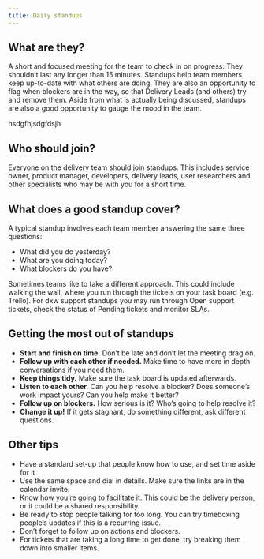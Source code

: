 ```yaml
---
title: Daily standups
---
```

## What are they?

A short and focused meeting for the team to check in on progress. They shouldn’t
last any longer than 15 minutes. Standups help team members keep up-to-date with
what others are doing. They are also an opportunity to flag when blockers are in
the way, so that Delivery Leads (and others) try and remove them. Aside from
what is actually being discussed, standups are also a good opportunity to gauge
the mood in the team.

hsdgfhjsdgfdsjh

## Who should join?

Everyone on the delivery team should join standups. This includes service owner,
product manager, developers, delivery leads, user researchers and other
specialists who may be with you for a short time.

## What does a good standup cover?

A typical standup involves each team member answering the same three questions:

* What did you do yesterday?
* What are you doing today?
* What blockers do you have?

Sometimes teams like to take a different approach. This could include walking
the wall, where you run through the tickets on your task board (e.g. Trello).
For dxw support standups you may run through Open support tickets, check the
status of Pending tickets and monitor SLAs.

## Getting the most out of standups

* **Start and finish on time.** Don’t be late and don’t let the meeting drag on.
* **Follow up with each other if needed.** Make time to have more in depth
  conversations if you need them.
* **Keep things tidy.** Make sure the task board is updated afterwards.
* **Listen to each other.** Can you help resolve a blocker? Does someone’s work
  impact yours? Can you help make it better?
* **Follow up on blockers.** How serious is it? Who’s going to help resolve it?
* **Change it up!** If it gets stagnant, do something different, ask different
  questions.

## Other tips

* Have a standard set-up that people know how to use, and set time aside for it
* Use the same space and dial in details. Make sure the links are in the
  calendar invite.
* Know how you’re going to facilitate it. This could be the delivery person, or
  it could be a shared responsibility.
* Be ready to stop people talking for too long. You can try timeboxing people’s
  updates if this is a recurring issue.
* Don’t forget to follow up on actions and blockers.
* For tickets that are taking a long time to get done, try breaking them down
  into smaller items.